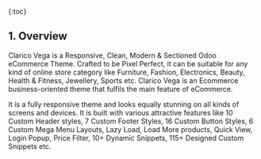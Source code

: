 {:toc}


## 1. Overview
Clarico Vega is a Responsive, Clean, Modern & Sectioned Odoo eCommerce Theme. Crafted to be Pixel Perfect, it can be suitable for any kind of online store category like Furniture, Fashion, Electronics, Beauty, Health & Fitness, Jewellery, Sports etc. Clarico Vega is an Ecommerce business-oriented theme that fulfils the main feature of eCommerce.

It is a fully responsive theme and looks equally stunning on all kinds of screens and devices. It is built with various attractive features like 10 Custom Header styles, 7 Custom Footer Styles, 16 Custom Button Styles, 6 Custom Mega Menu Layouts, Lazy Load, Load More products, Quick View, Login Popup, Price Filter, 10+ Dynamic Snippets, 115+ Designed Custom Snippets etc.

